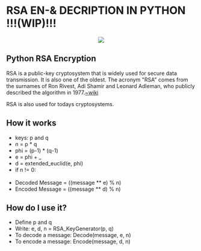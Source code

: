 <h1> RSA EN-& DECRIPTION IN PYTHON !!!(WIP)!!!</h1>

<!-- Language Badges -->
<p align="center">
<a href="https://python.org/" target="Python"> <img src="https://img.icons8.com/color/48/000000/python.png"/> </a>
</p>

<!-- Breafing -->

## Python RSA Encryption

<p>RSA is a public-key cryptosystem that is widely used for secure data transmission. It is also one of the oldest. The acronym "RSA" comes from the surnames of Ron Rivest, Adi Shamir and Leonard Adleman, who publicly described the algorithm in 1977.<a href="https://en.wikipedia.org/wiki/RSA_(cryptosystem)">~wiki</a></p>
<p>RSA is also used for todays cryptosystems.</p>

<h2>How it works</h2>
<ul>
    <li>keys: p and q</li>
    <li>n = p * q </li>
    <li>phi = (p-1) * (q-1)</li>
    <li>e = phi + _</li>
    <li>d = extended_euclid(e, phi)</li>
    <li>if n != 0:</li>
    </br>
    <li>Decoded Message = ((message ** e) % n)</li>
    <li>Encoded Message = ((message ** d) % n)</li>
</ul>

<h2>How do I use it?</h2>
<ul>
    <li>Define p and q</li>
    <li>Write: e, d, n = RSA_KeyGenerator(p, q)</li>
    <li>To decode a message: Decode(message, e, n)</li>
    <li>To encode a message: Encode(message, d, n)</li>
</ul>
